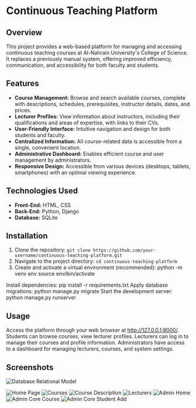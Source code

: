 # Continuous Teaching Platform

## Overview

This project provides a web-based platform for managing and accessing continuous teaching courses at Al-Nahrain University's College of Science. It replaces a previously manual system, offering improved efficiency, communication, and accessibility for both faculty and students.


## Features

- **Course Management:** Browse and search available courses, complete with descriptions, schedules, prerequisites, instructor details, dates, and prices.
- **Lecturer Profiles:** View information about instructors, including their qualifications and areas of expertise, with links to their CVs.
- **User-Friendly Interface:**  Intuitive navigation and design for both students and faculty.
- **Centralized Information:** All course-related data is accessible from a single, convenient location.
- **Administrative Dashboard:** Enables efficient course and user management by administrators.
- **Responsive Design:**  Accessible from various devices (desktops, tablets, smartphones) with an optimal viewing experience.

## Technologies Used

- **Front-End:** HTML, CSS 
- **Back-End:** Python, Django
- **Database:** SQLite

## Installation

1. Clone the repository: `git clone https://github.com/your-username/continuous-teaching-platform.git`
2. Navigate to the project directory: `cd continuous-teaching-platform`
3. Create and activate a virtual environment (recommended):
   python -m venv env
   source env/bin/activate

Install dependencies: pip install -r requirements.txt
Apply database migrations: python manage.py migrate
Start the development server: python manage.py runserver

## Usage
Access the platform through your web browser at http://127.0.0.1:8000/.
Students can browse courses, view lecturer profiles.
Lecturers can log in to manage their courses and profile information.
Administrators have access to a dashboard for managing lecturers, courses, and system settings.


## Screenshots

![Database Relational Model](images/database_relational_model.png)

![Home Page](images/home_page.png)
![Courses](images/courses_page.png)
![Course Description](images/course_details.png)
![Lecturers](images/lecturers_page.png)
![Admin Home](images/admin.png)
![Admin Core Course](images/admin_course.png)
![Admin Core Student Add](images/admin_student.png)
